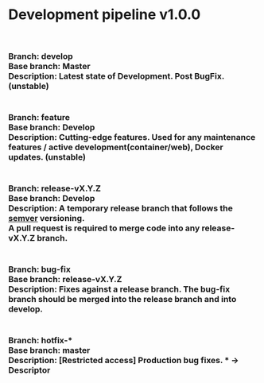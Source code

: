 <h1>Development pipeline v1.0.0
<br><br>
<h3>Branch: develop<br>
Base branch: Master<br>
Description: Latest state of Development. Post BugFix. (unstable)<br>
<br>
<h3>Branch: feature<br>
Base branch: Develop<br>
Description: Cutting-edge features. Used for any maintenance features / active development(container/web), Docker updates. (unstable)<br>
<br>
<h3>Branch: release-vX.Y.Z<br>
Base branch: Develop<br>
Description: A temporary release branch that follows the <a href="http://semver.org/" rel="nofollow">semver</a> versioning. <br>
A pull request is required to merge code into any release-vX.Y.Z branch.<br>
<br>
<h3>Branch: bug-fix<br>
Base branch: release-vX.Y.Z<br>
Description: Fixes against a release branch. The bug-fix branch should be merged into the release branch and into develop. <br>
<br>
<h3>Branch: hotfix-*<br>
Base branch: master<br>
Description: [Restricted access] Production bug fixes. * -> Descriptor<br>
